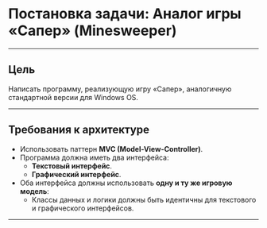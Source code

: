 # Постановка задачи: Аналог игры «Сапер» (Minesweeper)

---

## Цель

Написать программу, реализующую игру «Сапер», аналогичную стандартной версии для Windows OS.

---

## Требования к архитектуре

- Использовать паттерн **MVC (Model-View-Controller)**.
- Программа должна иметь два интерфейса:
  - **Текстовый интерфейс**.
  - **Графический интерфейс**.
- Оба интерфейса должны использовать **одну и ту же игровую модель**:
  - Классы данных и логики должны быть идентичны для текстового и графического интерфейсов.

---
